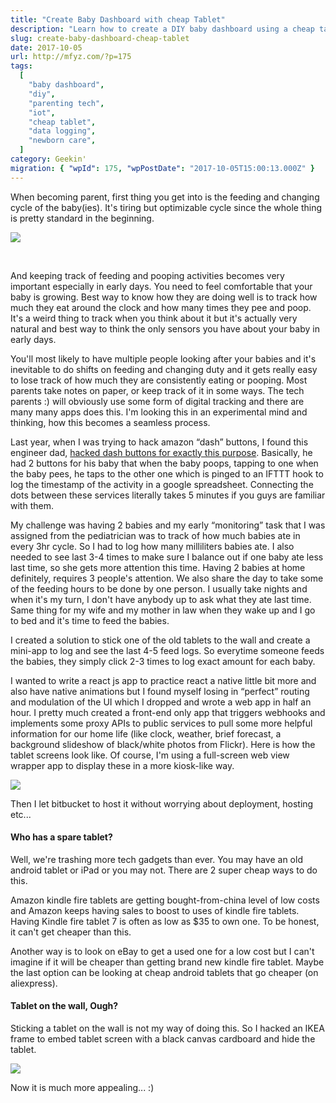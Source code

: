 ```yaml
---
title: "Create Baby Dashboard with cheap Tablet"
description: "Learn how to create a DIY baby dashboard using a cheap tablet to track feedings and diaper changes for newborns, complete with software, hardware, and mounting tips."
slug: create-baby-dashboard-cheap-tablet
date: 2017-10-05
url: http://mfyz.com/?p=175
tags:
  [
    "baby dashboard",
    "diy",
    "parenting tech",
    "iot",
    "cheap tablet",
    "data logging",
    "newborn care",
  ]
category: Geekin'
migration: { "wpId": 175, "wpPostDate": "2017-10-05T15:00:13.000Z" }
---
```


When becoming parent, first thing you get into is the feeding and changing cycle of the baby(ies). It's tiring but optimizable cycle since the whole thing is pretty standard in the beginning.

![](/images/archive/en/2020/05/Screen-Shot-2017-09-20-at-10.40.56-PM_drev2b.png?fit=1377%2C1146&ssl=1)

 

And keeping track of feeding and pooping activities becomes very important especially in early days. You need to feel comfortable that your baby is growing. Best way to know how they are doing well is to track how much they eat around the clock and how many times they pee and poop. It's a weird thing to track when you think about it but it's actually very natural and best way to think the only sensors you have about your baby in early days.

You'll most likely to have multiple people looking after your babies and it's inevitable to do shifts on feeding and changing duty and it gets really easy to lose track of how much they are consistently eating or pooping. Most parents take notes on paper, or keep track of it in some ways. The tech parents :) will obviously use some form of digital tracking and there are many many apps does this. I'm looking this in an experimental mind and thinking, how this becomes a seamless process.

Last year, when I was trying to hack amazon “dash” buttons, I found this engineer dad, [hacked dash buttons for exactly this purpose](https://blog.cloudstitch.com/how-i-hacked-amazon-s-5-wifi-button-to-track-baby-data-794214b0bdd8?gi=e3836dfc1474). Basically, he had 2 buttons for his baby that when the baby poops, tapping to one when the baby pees, he taps to the other one which is pinged to an IFTTT hook to log the timestamp of the activity in a google spreadsheet. Connecting the dots between these services literally takes 5 minutes if you guys are familiar with them.

My challenge was having 2 babies and my early “monitoring” task that I was assigned from the pediatrician was to track of how much babies ate in every 3hr cycle. So I had to log how many milliliters babies ate. I also needed to see last 3-4 times to make sure I balance out if one baby ate less last time, so she gets more attention this time. Having 2 babies at home definitely, requires 3 people's attention. We also share the day to take some of the feeding hours to be done by one person. I usually take nights and when it's my turn, I don't have anybody up to ask what they ate last time. Same thing for my wife and my mother in law when they wake up and I go to bed and it's time to feed the babies.

I created a solution to stick one of the old tablets to the wall and create a mini-app to log and see the last 4-5 feed logs. So everytime someone feeds the babies, they simply click 2-3 times to log exact amount for each baby.

I wanted to write a react js app to practice react a native little bit more and also have native animations but I found myself losing in “perfect” routing and modulation of the UI which I dropped and wrote a web app in half an hour. I pretty much created a front-end only app that triggers webhooks and implements some proxy APIs to public services to pull some more helpful information for our home life (like clock, weather, brief forecast, a background slideshow of black/white photos from Flickr). Here is how the tablet screens look like. Of course, I'm using a full-screen web view wrapper app to display these in a more kiosk-like way.

![](/images/archive/en/2020/05/Slice_olsd4c.jpg?fit=1719%2C987&ssl=1)

Then I let bitbucket to host it without worrying about deployment, hosting etc...

#### Who has a spare tablet?

Well, we're trashing more tech gadgets than ever. You may have an old android tablet or iPad or you may not. There are 2 super cheap ways to do this.

Amazon kindle fire tablets are getting bought-from-china level of low costs and Amazon keeps having sales to boost to uses of kindle fire tablets. Having Kindle fire tablet 7 is often as low as $35 to own one. To be honest, it can't get cheaper than this.

Another way is to look on eBay to get a used one for a low cost but I can't imagine if it will be cheaper than getting brand new kindle fire tablet. Maybe the last option can be looking at cheap android tablets that go cheaper (on aliexpress).

#### Tablet on the wall, Ough?

Sticking a tablet on the wall is not my way of doing this. So I hacked an IKEA frame to embed tablet screen with a black canvas cardboard and hide the tablet.

![](/images/archive/en/2020/05/IMG_2710_f93ofx.jpg?fit=1200%2C1600&ssl=1)

Now it is much more appealing... :)
